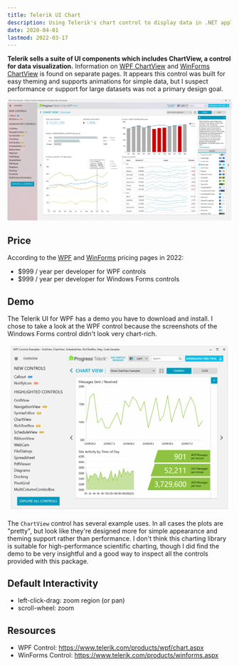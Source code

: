 ```yaml
---
title: Telerik UI Chart
description: Using Telerik's chart control to display data in .NET applications
date: 2020-04-01
lastmod: 2022-03-17
---
```


**Telerik sells a suite of UI components which includes ChartView, a control for data visualization.** Information on [WPF ChartView](https://www.telerik.com/products/wpf/chartview.aspx) and [WinForms ChartView](https://www.telerik.com/products/winforms/chartview.aspx) is found on separate pages. It appears this control was built for easy theming and supports animations for simple data, but I suspect performance or support for large datasets was not a primary design goal.

<img src="telerik-ui-wpf-demo.jpg" class="d-block mx-auto shadow border my-4">

## Price

According to the [WPF](https://www.telerik.com/purchase/individual/wpf.aspx) and [WinForms](https://www.telerik.com/purchase/individual/winforms.aspx) pricing pages in 2022:

* $999 / year per developer for WPF controls
* $999 / year per developer for Windows Forms controls

## Demo

The Telerik UI for WPF has a demo you have to download and install. I chose to take a look at the WPF control because the screenshots of the Windows Forms control didn't look very chart-rich.

<img src="telerik-live-data.gif" class="d-block mx-auto my-4">

The `ChartView` control has several example uses. In all cases the plots are "pretty", but look like they're designed more for simple appearance and theming support rather than performance. I don't think this charting library is suitable for high-performance scientific charting, though I did find the demo to be very insightful and a good way to inspect all the controls provided with this package.

## Default Interactivity
* left-click-drag: zoom region (or pan)
* scroll-wheel: zoom

## Resources
* WPF Control: https://www.telerik.com/products/wpf/chart.aspx
* WinForms Control: https://www.telerik.com/products/winforms.aspx